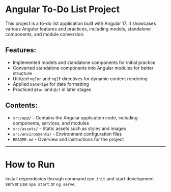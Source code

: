 <h1>Angular To-Do List Project</h1>

<p>This project is a to-do list application built with Angular 17. It showcases various Angular features and practices, including models, standalone components, and module conversion.</p>

<h2>Features:</h2>
<ul>
  <li>Implemented models and standalone components for initial practice</li>
  <li>Converted standalone components into Angular modules for better structure</li>
  <li>Utilized <code>ngFor</code> and <code>ngIf</code> directives for dynamic content rendering</li>
  <li>Applied <code>DatePipe</code> for date formatting</li>
  <li>Practiced <code>@for</code> and <code>@if</code> in later stages</li>
</ul>

<h2>Contents:</h2>
<ul>
  <li><code>src/app/</code> - Contains the Angular application code, including components, services, and modules</li>
  <li><code>src/assets/</code> - Static assets such as styles and images</li>
  <li><code>src/environments/</code> - Environment configuration files</li>
  <li><code>README.md</code> - Overview and instructions for the project</li>
</ul>


<hr>


<h1>How to Run</h1>
Install dependecies through command <code>npm init</code> and start development server use <code>npm start</code> or <code>ng serve</code>.
